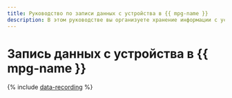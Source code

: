 ```yaml
---
title: Руководство по записи данных с устройства в {{ mpg-name }}
description: В этом руководстве вы организуете хранение информации с устройства в базе данных кластера {{ mpg-name }}.
---
```


# Запись данных с устройства в {{ mpg-name }}

{% include [data-recording](../../_includes/iot-core/data-recording.md) %}